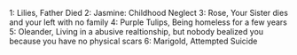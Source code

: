 1: Lilies, Father Died
2: Jasmine: Childhood Neglect
3: Rose, Your Sister dies and your left with no family
4: Purple Tulips, Being homeless for a few years
5: Oleander, Living in a abusive realtionship, but nobody bealized you because you have no physical scars
6: Marigold, Attempted Suicide